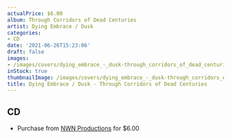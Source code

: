 ```yaml
---
actualPrice: $6.00
album: Through Corridors of Dead Centuries
artist: Dying Embrace / Dusk
categories:
- CD
date: '2021-06-26T15:23:06'
draft: false
images:
- /images/covers/dying_embrace_-_dusk-through_corridors_of_dead_centuries.jpg
inStock: true
thumbnailImage: /images/covers/dying_embrace_-_dusk-through_corridors_of_dead_centuries-thumb.jpg
title: Dying Embrace / Dusk - Through Corridors of Dead Centuries
---
```


## CD
* Purchase from [NWN Productions](http://shop.nwnprod.com/index.php?route=product/product&path=93&product_id=2212&sort=pd.name&order=ASC) for $6.00
